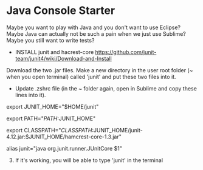 # Java Console Starter

Maybe you want to play with Java and you don't want to use Eclipse? 
Maybe Java can actually not be such a pain when we just use Sublime?
Maybe you still want to write tests?

* INSTALL junit and hacrest-core https://github.com/junit-team/junit4/wiki/Download-and-Install

Download the two .jar files. Make a new directory in the user root folder (~ when you open terminal) called 'junit' and put these two files into it.


* Update .zshrc file (in the ~ folder again, open in Sublime and copy these lines into it).

export JUNIT_HOME="$HOME/junit"

export PATH="$PATH:$JUNIT_HOME"

export CLASSPATH="$CLASSPATH:$JUNIT_HOME/junit-4.12.jar:$JUNIT_HOME/hamcrest-core-1.3.jar"

alias junit="java org.junit.runner.JUnitCore $1"

3. If it's working, you will be able to type 'junit' in the terminal

